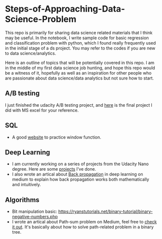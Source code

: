 # Steps-of-Approaching-Data-Science-Problem

This repo is primarily for sharing data science related materials that I think may be useful. In the notebook, I write sample code for basic regression and classification problem with python, which I found really frequently used in the initial stage of a ds project. You may refer to the codes if you are new to data science/analytics. 

Here is an outline of topics that will be potentially covered in this repo. I am in the middle of my first data science job hunting, and hope this repo would be a witness of it, hopefully as well as an inspiration for other people who are passionate about data science/data analytics but not sure how to start. 

## A/B testing  

I just finished the udacity A/B testing project, and [here](https://github.com/luzhengcd/Udacity-A-B-Testing-Course) is the final project I did with MS excel for your reference.  



## SQL

* A good [website](https://www.windowfunctions.com/) to practice window function.

## Deep Learning

* I am currently working on a series of projects from the Udacity Nano degree. Here are some [projects](https://github.com/luzhengcd/Udacity-Deep-Learning-Projects) I've done.  
* I also wrote an artical about [Back propagation](https://medium.com/@lu.zhengcd/back-propagation-and-its-implementation-details-e4a510ab71a6) in deep learning on medium to explain how back propagation works both mathematically and intuitively. 



## Algorithms

  * Bit manipulation basic: https://ryanstutorials.net/binary-tutorial/binary-negative-numbers.php
  * I wrote an artical about Path-sum problem on Medium, feel free to [check it out](https://medium.com/@lu.zhengcd/path-in-a-binary-tree-dc18b3f31918). It's basically about how to solve path-related problem in a binary tree. 
